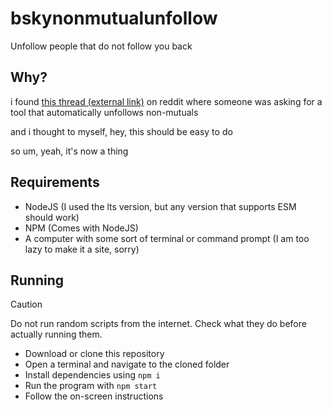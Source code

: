 # bskynonmutualunfollow

Unfollow people that do not follow you back

## Why?

i found [this thread (external link)](https://old.reddit.com/r/BlueskySocial/comments/1fdr4b8/tool_to_automaticaly_unfollow_everyone_who_doesnt/) on reddit where someone was asking for
a tool that automatically unfollows non-mutuals

and i thought to myself, hey, this should be easy to do

so um, yeah, it's now a thing

## Requirements

- NodeJS (I used the lts version, but any version that supports ESM should work)
- NPM (Comes with NodeJS)
- A computer with some sort of terminal or command prompt (I am too lazy to make it a site, sorry)

## Running

> [!CAUTION]
> Do not run random scripts from the internet. Check what they do before actually running them.

- Download or clone this repository
- Open a terminal and navigate to the cloned folder
- Install dependencies using `npm i`
- Run the program with `npm start`
- Follow the on-screen instructions
